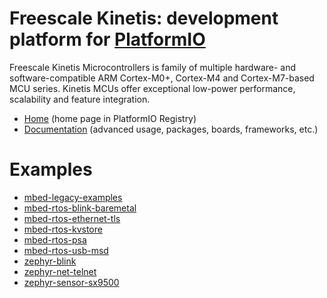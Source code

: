 
# Freescale Kinetis: development platform for [PlatformIO](https://platformio.org)

Freescale Kinetis Microcontrollers is family of multiple hardware- and software-compatible ARM Cortex-M0+, Cortex-M4 and Cortex-M7-based MCU series. Kinetis MCUs offer exceptional low-power performance, scalability and feature integration.

* [Home](https://platformio.org/platforms/freescalekinetis) (home page in PlatformIO Registry)
* [Documentation](https://docs.platformio.org/page/platforms/freescalekinetis.html) (advanced usage, packages, boards, frameworks, etc.)

# Examples

* [mbed-legacy-examples](https://github.com/platformio/platform-freescalekinetis/tree/master/examples/mbed-legacy-examples)
* [mbed-rtos-blink-baremetal](https://github.com/platformio/platform-freescalekinetis/tree/master/examples/mbed-rtos-blink-baremetal)
* [mbed-rtos-ethernet-tls](https://github.com/platformio/platform-freescalekinetis/tree/master/examples/mbed-rtos-ethernet-tls)
* [mbed-rtos-kvstore](https://github.com/platformio/platform-freescalekinetis/tree/master/examples/mbed-rtos-kvstore)
* [mbed-rtos-psa](https://github.com/platformio/platform-freescalekinetis/tree/master/examples/mbed-rtos-psa)
* [mbed-rtos-usb-msd](https://github.com/platformio/platform-freescalekinetis/tree/master/examples/mbed-rtos-usb-msd)
* [zephyr-blink](https://github.com/platformio/platform-freescalekinetis/tree/master/examples/zephyr-blink)
* [zephyr-net-telnet](https://github.com/platformio/platform-freescalekinetis/tree/master/examples/zephyr-net-telnet)
* [zephyr-sensor-sx9500](https://github.com/platformio/platform-freescalekinetis/tree/master/examples/zephyr-sensor-sx9500)

